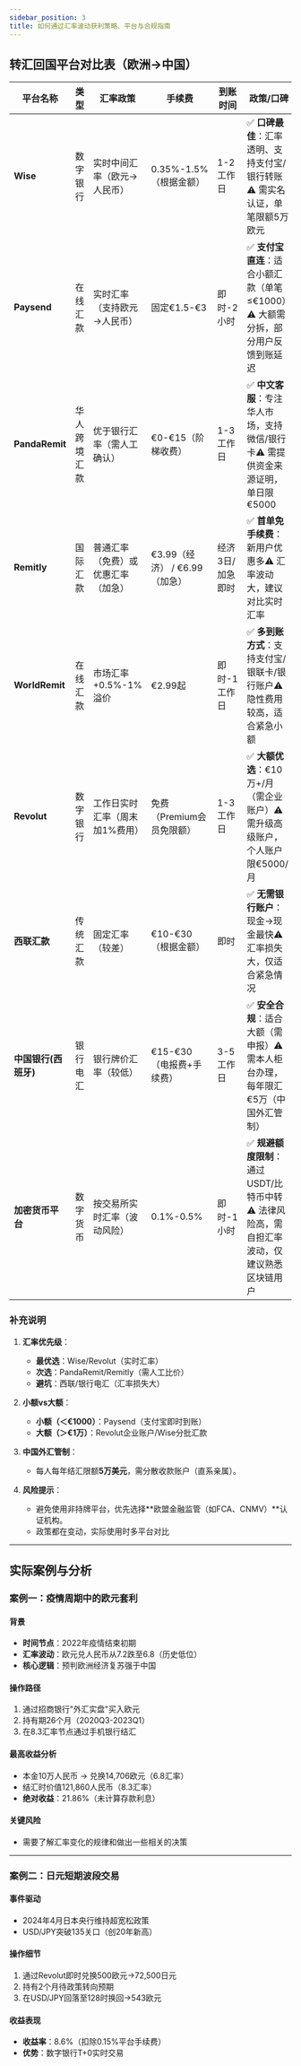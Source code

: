 ```yaml
---
sidebar_position: 3
title: 如何通过汇率波动获利策略、平台与合规指南
---
```



## **转汇回国平台对比表（欧洲→中国）**
| **平台名称**      | **类型**                | **汇率政策**                              | **手续费**                     | **到账时间**       | **政策/口碑**                                                                                                                                 |
|-------------------|-------------------------|------------------------------------------|-------------------------------|-------------------|---------------------------------------------------------------------------------------------------------------------------------------------|
| **Wise**          | 数字银行                | 实时中间汇率（欧元→人民币）               | 0.35%-1.5%（根据金额）         | 1-2工作日         | ✅ **口碑最佳**：汇率透明、支持支付宝/银行转账⚠️ 需实名认证，单笔限额5万欧元                                                              |
| **Paysend**       | 在线汇款                | 实时汇率（支持欧元→人民币）               | 固定€1.5-€3                   | 即时-2小时         | ✅ **支付宝直连**：适合小额汇款（单笔≤€1000）⚠️ 大额需分拆，部分用户反馈到账延迟                                                         |
| **PandaRemit**    | 华人跨境汇款            | 优于银行汇率（需人工确认）                | €0-€15（阶梯收费）             | 1-3工作日         | ✅ **中文客服**：专注华人市场，支持微信/银行卡⚠️ 需提供资金来源证明，单日限€5000                                                        |
| **Remitly**       | 国际汇款                | 普通汇率（免费）或优惠汇率（加急）        | €3.99（经济） / €6.99（加急） | 经济3日/加急即时  | ✅ **首单免手续费**：新用户优惠多⚠️ 汇率波动大，建议对比实时汇率                                                                          |
| **WorldRemit**    | 在线汇款                | 市场汇率+0.5%-1%溢价                     | €2.99起                       | 即时-1工作日      | ✅ **多到账方式**：支持支付宝/银联卡/银行账户⚠️ 隐性费用较高，适合紧急小额                                                               |
| **Revolut**       | 数字银行                | 工作日实时汇率（周末加1%费用）            | 免费（Premium会员免限额）      | 1-3工作日         | ✅ **大额优选**：€10万+/月（需企业账户）⚠️ 需升级高级账户，个人账户限€5000/月                                                           |
| **西联汇款**       | 传统汇款                | 固定汇率（较差）                         | €10-€30（根据金额）           | 即时              | ✅ **无需银行账户**：现金→现金最快⚠️ 汇率损失大，仅适合紧急情况                                                                           |
| **中国银行(西班牙)**| 银行电汇               | 银行牌价汇率（较低）                     | €15-€30（电报费+手续费）      | 3-5工作日         | ✅ **安全合规**：适合大额（需申报）⚠️ 需本人柜台办理，每年限汇€5万（中国外汇管制）                                                      |
| **加密货币平台**   | 数字货币                | 按交易所实时汇率（波动风险）              | 0.1%-0.5%                     | 即时-1小时        | ✅ **规避额度限制**：通过USDT/比特币中转⚠️ 法律风险高，需自担汇率波动，仅建议熟悉区块链用户                                              |


### **补充说明**
1. **汇率优先级**：  
   - **最优选**：Wise/Revolut（实时汇率）  
   - **次选**：PandaRemit/Remitly（需人工比价）  
   - **避坑**：西联/银行电汇（汇率损失大）

2. **小额vs大额**：  
   - **小额（＜€1000）**：Paysend（支付宝即时到账）  
   - **大额（＞€1万）**：Revolut企业账户/Wise分批汇款  

3. **中国外汇管制**：  
   - 每人每年结汇限额**5万美元**，需分散收款账户（直系亲属）。

4. **风险提示**：  
   - 避免使用非持牌平台，优先选择**欧盟金融监管（如FCA、CNMV）**认证机构。
   - 政策都在变动，实际使用时多平台对比

---


## 实际案例与分析

### 案例一：疫情周期中的欧元套利
#### 背景
- **时间节点**：2022年疫情结束初期
- **汇率波动**：欧元兑人民币从7.2跌至6.8（历史低位）
- **核心逻辑**：预判欧洲经济复苏强于中国

#### 操作路径
1. 通过招商银行"外汇实盘"买入欧元
2. 持有期26个月（2020Q3-2023Q1）
3. 在8.3汇率节点通过手机银行结汇

#### 最高收益分析
- 本金10万人民币 → 兑换14,706欧元（6.8汇率）
- 结汇时价值121,860人民币（8.3汇率）
- **绝对收益**：21.86%（未计算存款利息）

#### 关键风险
- 需要了解汇率变化的规律和做出一些相关的决策

---

### 案例二：日元短期波段交易
#### 事件驱动
- 2024年4月日本央行维持超宽松政策
- USD/JPY突破135关口（创20年新高）

#### 操作细节
1. 通过Revolut即时兑换500欧元→72,500日元
2. 持有2个月待政策转向预期
3. 在USD/JPY回落至128时换回→543欧元

#### 收益表现
- **收益率**：8.6%（扣除0.15%平台手续费）
- **优势**：数字银行T+0实时交易



